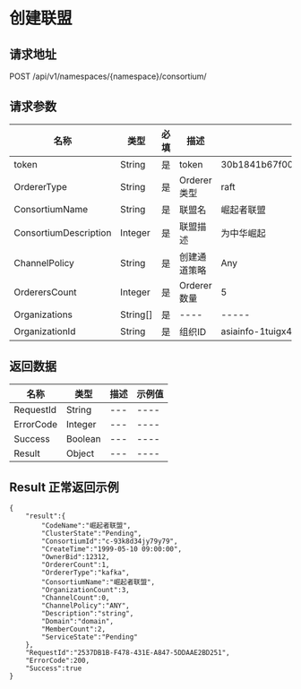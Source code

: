 # 创建联盟


请求地址
--------------------------------------------------------------------------
POST /api/v1/namespaces/{namespace}/consortium/

请求参数
---------------------------------------------------------------------------

| 名称 | 类型 |必填| 描述|示例值|
|-----|---  |---|----|---|
| token |String |是 |token| 30b1841b67f005189e0a3600f701a9f192df23e2|
| OrdererType |String |是 |Orderer类型| raft|
| ConsortiumName|String |是 |联盟名| 崛起者联盟|
| ConsortiumDescription|Integer |是 |联盟描述| 为中华崛起|
| ChannelPolicy|String |是 |创建通道策略| Any|
| OrderersCount|Integer |是 |Orderer数量| 5|
| Organizations|String[] |是 |----|----- |
| OrganizationId|String |是 |组织ID| asiainfo-1tuigx42b1goc|


返回数据
--------------------------------------------------------------------------

| 名称 | 类型 | 描述|示例值|
|-----|---  |---|----|
|RequestId| String |---|----|
|ErrorCode| Integer |---|----|
|Success| Boolean |---|----|
|Result| Object |---|----|

Result 正常返回示例
--------------------------------------------------------------------------
```
{
    "result":{
        "CodeName":"崛起者联盟",
        "ClusterState":"Pending",
        "ConsortiumId":"c-93k8d34jy79y79",
        "CreateTime":"1999-05-10 09:00:00",
        "OwnerBid":12312,
        "OrdererCount":1,
        "OrdererType":"kafka",
        "ConsortiumName":"崛起者联盟",
        "OrganizationCount":3,
        "ChannelCount":0,
        "ChannelPolicy":"ANY",
        "Description":"string",
        "Domain":"domain",
        "MemberCount":2,
        "ServiceState":"Pending"
    },
    "RequestId":"2537DB1B-F478-431E-A847-5DDAAE2BD251",
    "ErrorCode":200,
    "Success":true
}
```